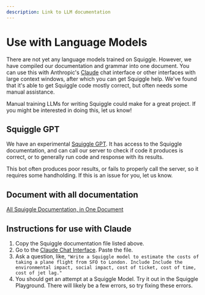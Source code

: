 ```yaml
---
description: Link to LLM documentation
---
```


# Use with Language Models

There are not yet any language models trained on Squiggle. However, we have compiled our documentation and grammar into one document. You can use this with Anthropic's [Claude](https://www.anthropic.com/index/introducing-claude) chat interface or other interfaces with large context windows, after which you can get Squiggle help. We've found that it's able to get Squiggle code mostly correct, but often needs some manual assistance.

Manual training LLMs for writing Squiggle could make for a great project. If you might be interested in doing this, let us know!

## Squiggle GPT

We have an experimental [Squiggle GPT](https://chat.openai.com/g/g-xztB5cnaw-squiggle-language-bot-alpha). It has access to the Squiggle documentation, and can call our server to check if code it produces is correct, or to generally run code and response with its results.

This bot often produces poor results, or fails to properly call the server, so it requires some handholding. If this is an issue for you, let us know.


## Document with all documentation

[All Squiggle Documentation, in One Document](https://raw.githubusercontent.com/quantified-uncertainty/squiggle/main/packages/website/allContent.txt)

## Instructions for use with Claude

1. Copy the Squiggle documentation file listed above.
2. Go to the [Claude Chat Interface](https://console.anthropic.com/claude). Paste the file.
3. Ask a question, like, `"Write a Squiggle model to estimate the costs of taking a plane flight from SFO to London. Include Include the environmental impact, social impact, cost of ticket, cost of time, cost of jet lag."`
4. You should get an attempt at a Squiggle Model. Try it out in the Squiggle Playground. There will likely be a few errors, so try fixing these errors.
